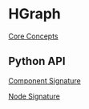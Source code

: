 HGraph
======

[Core Concepts](concepts/forward_propagation_graph.md)

Python API
----------

[Component Signature](python/component_signature.md)

[Node Signature](python/node_signature.md)
